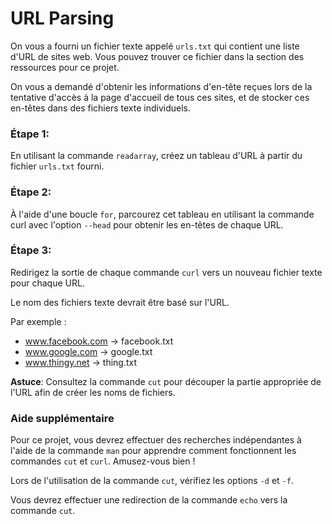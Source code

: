 # URL Parsing

On vous a fourni un fichier texte appelé `urls.txt` qui contient une liste d'URL de sites web. Vous pouvez trouver ce fichier dans la section des ressources pour ce projet.

On vous a demandé d'obtenir les informations d'en-tête reçues lors de la tentative d'accès à la page d'accueil de tous ces sites, et de stocker ces en-têtes dans des fichiers texte individuels.

### Étape 1:
En utilisant la commande `readarray`, créez un tableau d'URL à partir du fichier `urls.txt` fourni.

### Étape 2:
À l'aide d'une boucle `for`, parcourez cet tableau en utilisant la commande curl avec l'option `--head` pour obtenir les en-têtes de chaque URL.

### Étape 3:
Redirigez la sortie de chaque commande `curl` vers un nouveau fichier texte pour chaque URL.

Le nom des fichiers texte devrait être basé sur l'URL.

Par exemple :
- www.facebook.com -> facebook.txt
- www.google.com -> google.txt
- www.thingy.net -> thing.txt

**Astuce**: Consultez la commande `cut` pour découper la partie appropriée de l'URL afin de créer les noms de fichiers.

### Aide supplémentaire
Pour ce projet, vous devrez effectuer des recherches indépendantes à l'aide de la commande `man` pour apprendre comment fonctionnent les commandes `cut` et `curl`. Amusez-vous bien !

Lors de l'utilisation de la commande `cut`, vérifiez les options `-d` et `-f`.

Vous devrez effectuer une redirection de la commande `echo` vers la commande `cut`.